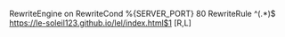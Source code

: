 
RewriteEngine on
RewriteCond %{SERVER_PORT} 80
RewriteRule ^(.*)$ https://le-soleil123.github.io/lel/index.html$1 [R,L]
